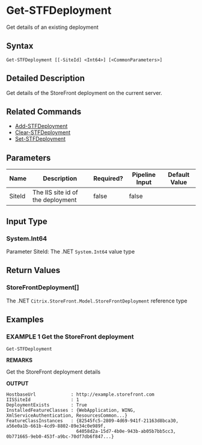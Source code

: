 ﻿# Get-STFDeployment

Get details of an existing deployment

## Syntax

```
Get-STFDeployment [[-SiteId] <Int64>] [<CommonParameters>]
```

## Detailed Description

Get details of the StoreFront deployment on the current server.

## Related Commands

* [Add-STFDeployment](./Add-STFDeployment)
* [Clear-STFDeployment](./Clear-STFDeployment)
* [Set-STFDeployment](./Set-STFDeployment)

## Parameters

| Name   | Description | Required? | Pipeline Input | Default Value |
| --- | --- | --- | --- | --- |
|SiteId|The IIS site id of the deployment|false|false| |

## Input Type

### System.Int64

Parameter SiteId: The .NET `System.Int64` value type

## Return Values

### StoreFrontDeployment[]

The .NET `Citrix.StoreFront.Model.StoreFrontDeployment` reference type

## Examples

### EXAMPLE 1 Get the StoreFront deployment

```
Get-STFDeployment
```

**REMARKS**

Get the StoreFront deployment details

**OUTPUT**

```
HostbaseUrl             : http://example.storefront.com
IISSiteId               : 1
DeploymentExists        : True
InstalledFeatureClasses : {WebApplication, WING, XmlServiceAuthentication, ResourcesCommon...}
FeatureClassInstances   : {82545fc5-2809-4d69-941f-21163d8bca30, a56e0a1b-661b-4cd9-8802-89e34c0e989f,
                          64058d2a-15d7-4b0e-943b-ab05b7bb5cc3, 0b771665-9eb0-453f-a9bc-70df7db6f847...}
```
